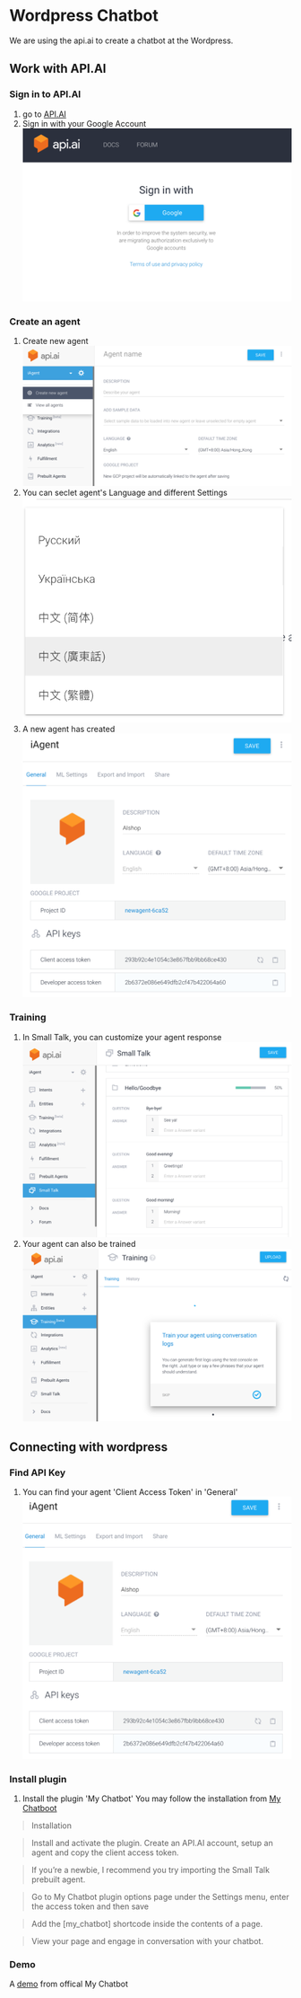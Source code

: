 # Wordpress Chatbot
We are using the api.ai to create a chatbot at the Wordpress.

## Work with API.AI
### Sign in to API.AI
1. go to [API.AI](https://api.ai/)
2. Sign in with your Google Account
![](https://github.com/i01er/wordpress_chatbot/blob/master/images/login.png)

### Create an agent
1. Create new agent
![](https://github.com/i01er/wordpress_chatbot/blob/master/images/CreateAgent.png)
2. You can seclet agent's Language and different Settings
![](https://github.com/i01er/wordpress_chatbot/blob/master/images/Language.png)
3. A new agent has created
![](https://github.com/i01er/wordpress_chatbot/blob/master/images/Agent.png)

### Training
1. In Small Talk, you can customize your agent response
![](https://github.com/i01er/wordpress_chatbot/blob/master/images/SmallTalk.png)
2. Your agent can also be trained
![](https://github.com/i01er/wordpress_chatbot/blob/master/images/Training.png)

## Connecting with wordpress
### Find API Key
1. You can find your agent 'Client Access Token' in 'General'
![](https://github.com/i01er/wordpress_chatbot/blob/master/images/Key.png)

### Install plugin
1. Install the plugin 'My Chatbot'
You may follow the installation from [My Chatboot](https://wordpress.org/plugins/my-chatbot/#installation)
> Installation

> Install and activate the plugin.
Create an API.AI account, setup an agent and copy the client access token.

> If you’re a newbie, I recommend you try importing the Small Talk prebuilt agent.

> Go to My Chatbot plugin options page under the Settings menu, enter the access token and then save

> Add the [my_chatbot] shortcode inside the contents of a page.

> View your page and engage in conversation with your chatbot.

### Demo
A [demo](https://danielpowney.com/my-chatbot-demo/) from offical My Chatbot
